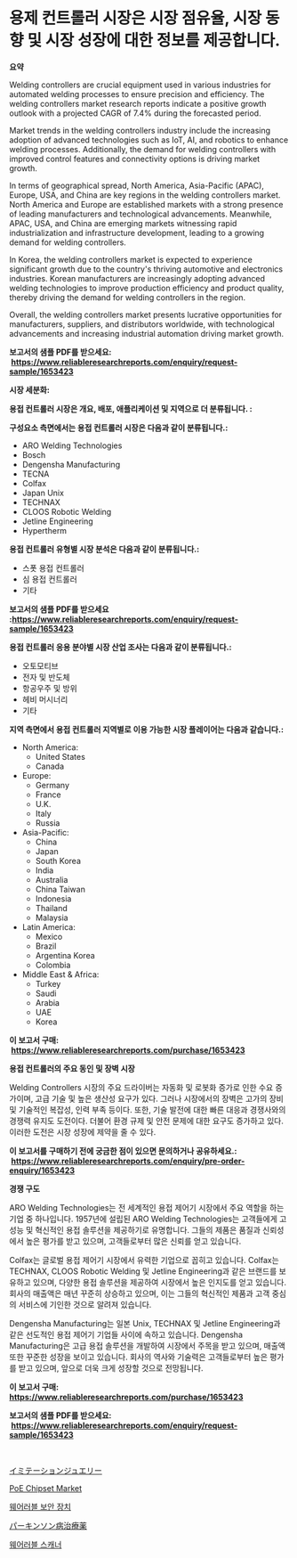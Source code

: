 <p><h1>용제 컨트롤러 시장은 시장 점유율, 시장 동향 및 시장 성장에 대한 정보를 제공합니다.</h1></p><p><strong>요약</strong></p>
<p><p>Welding controllers are crucial equipment used in various industries for automated welding processes to ensure precision and efficiency. The welding controllers market research reports indicate a positive growth outlook with a projected CAGR of 7.4% during the forecasted period.</p><p>Market trends in the welding controllers industry include the increasing adoption of advanced technologies such as IoT, AI, and robotics to enhance welding processes. Additionally, the demand for welding controllers with improved control features and connectivity options is driving market growth.</p><p>In terms of geographical spread, North America, Asia-Pacific (APAC), Europe, USA, and China are key regions in the welding controllers market. North America and Europe are established markets with a strong presence of leading manufacturers and technological advancements. Meanwhile, APAC, USA, and China are emerging markets witnessing rapid industrialization and infrastructure development, leading to a growing demand for welding controllers.</p><p>In Korea, the welding controllers market is expected to experience significant growth due to the country's thriving automotive and electronics industries. Korean manufacturers are increasingly adopting advanced welding technologies to improve production efficiency and product quality, thereby driving the demand for welding controllers in the region.</p><p>Overall, the welding controllers market presents lucrative opportunities for manufacturers, suppliers, and distributors worldwide, with technological advancements and increasing industrial automation driving market growth.</p></p>
<p><strong>보고서의 샘플 PDF를 받으세요: &nbsp;<a href="https://www.reliableresearchreports.com/enquiry/request-sample/1653423">https://www.reliableresearchreports.com/enquiry/request-sample/1653423</a></strong></p>
<p><strong>시장 세분화:</strong></p>
<p><strong> 용접 컨트롤러 시장은 개요, 배포, 애플리케이션 및 지역으로 더 분류됩니다. :</strong></p>
<p><strong>구성요소 측면에서는 용접 컨트롤러 시장은 다음과 같이 분류됩니다.:</strong></p>
<p><ul><li>ARO Welding Technologies</li><li>Bosch</li><li>Dengensha Manufacturing</li><li>TECNA</li><li>Colfax</li><li>Japan Unix</li><li>TECHNAX</li><li>CLOOS Robotic Welding</li><li>Jetline Engineering</li><li>Hypertherm</li></ul></p>
<p><strong> 용접 컨트롤러 유형별 시장 분석은 다음과 같이 분류됩니다.:</strong></p>
<p><ul><li>스폿 용접 컨트롤러</li><li>심 용접 컨트롤러</li><li>기타</li></ul></p>
<p><strong>보고서의 샘플 PDF를 받으세요 :<a href="https://www.reliableresearchreports.com/enquiry/request-sample/1653423">https://www.reliableresearchreports.com/enquiry/request-sample/1653423</a></strong></p>
<p><strong> 용접 컨트롤러 응용 분야별 시장 산업 조사는 다음과 같이 분류됩니다.:</strong></p>
<p><ul><li>오토모티브</li><li>전자 및 반도체</li><li>항공우주 및 방위</li><li>헤비 머시너리</li><li>기타</li></ul></p>
<p><strong>지역 측면에서 용접 컨트롤러 지역별로 이용 가능한 시장 플레이어는 다음과 같습니다.:</strong></p>
<p><ul>
    <li>
        North America:
        <ul>
            <li>United States</li>
            <li>Canada</li>
        </ul>
    </li>
    <li>
        Europe:
        <ul>
            <li>Germany</li>
            <li>France</li>
            <li>U.K.</li>
            <li>Italy</li>
            <li>Russia</li>
        </ul>
    </li>
    <li>
        Asia-Pacific:
        <ul>
            <li>China</li>
            <li>Japan</li>
            <li>South Korea</li>
            <li>India</li>
            <li>Australia</li>
            <li>China Taiwan</li>
            <li>Indonesia</li>
            <li>Thailand</li>
            <li>Malaysia</li>
        </ul>
    </li>
    <li>
        Latin America:
        <ul>
            <li>Mexico</li>
            <li>Brazil</li>
            <li>Argentina Korea</li>
            <li>Colombia</li>
        </ul>
    </li>
    <li>
        Middle East & Africa:
        <ul>
            <li>Turkey</li>
            <li>Saudi</li>
            <li>Arabia</li>
            <li>UAE</li>
            <li>Korea</li>
        </ul>
    </li>
    </ul></p>
<p><strong>이 보고서 구매: &nbsp;<a href="https://www.reliableresearchreports.com/purchase/1653423">https://www.reliableresearchreports.com/purchase/1653423</a></strong></p>
<p><strong>용접 컨트롤러의 주요 동인 및 장벽 시장</strong></p>
<p><p>Welding Controllers 시장의 주요 드라이버는 자동화 및 로봇화 증가로 인한 수요 증가이며, 고급 기술 및 높은 생산성 요구가 있다. 그러나 시장에서의 장벽은 고가의 장비 및 기술적인 복잡성, 인력 부족 등이다. 또한, 기술 발전에 대한 빠른 대응과 경쟁사와의 경쟁력 유지도 도전이다. 더불어 환경 규제 및 안전 문제에 대한 요구도 증가하고 있다. 이러한 도전은 시장 성장에 제약을 줄 수 있다.</p></p>
<p><strong>이 보고서를 구매하기 전에 궁금한 점이 있으면 문의하거나 공유하세요.: &nbsp;<a href="https://www.reliableresearchreports.com/enquiry/pre-order-enquiry/1653423">https://www.reliableresearchreports.com/enquiry/pre-order-enquiry/1653423</a></strong></p>
<p><strong>경쟁 구도</strong></p>
<p><p>ARO Welding Technologies는 전 세계적인 용접 제어기 시장에서 주요 역할을 하는 기업 중 하나입니다. 1957년에 설립된 ARO Welding Technologies는 고객들에게 고성능 및 혁신적인 용접 솔루션을 제공하기로 유명합니다. 그들의 제품은 품질과 신뢰성에서 높은 평가를 받고 있으며, 고객들로부터 많은 신뢰를 얻고 있습니다.</p><p>Colfax는 글로벌 용접 제어기 시장에서 유력한 기업으로 꼽히고 있습니다. Colfax는 TECHNAX, CLOOS Robotic Welding 및 Jetline Engineering과 같은 브랜드를 보유하고 있으며, 다양한 용접 솔루션을 제공하여 시장에서 높은 인지도를 얻고 있습니다. 회사의 매출액은 매년 꾸준히 상승하고 있으며, 이는 그들의 혁신적인 제품과 고객 중심의 서비스에 기인한 것으로 알려져 있습니다.</p><p>Dengensha Manufacturing는 일본 Unix, TECHNAX 및 Jetline Engineering과 같은 선도적인 용접 제어기 기업들 사이에 속하고 있습니다. Dengensha Manufacturing은 고급 용접 솔루션을 개발하여 시장에서 주목을 받고 있으며, 매출액 또한 꾸준한 성장을 보이고 있습니다. 회사의 역사와 기술력은 고객들로부터 높은 평가를 받고 있으며, 앞으로 더욱 크게 성장할 것으로 전망됩니다.</p></p>
<p><strong>이 보고서 구매: &nbsp; <a href="https://www.reliableresearchreports.com/purchase/1653423">https://www.reliableresearchreports.com/purchase/1653423</a></strong></p>
<p><strong>보고서의 샘플 PDF를 받으세요: &nbsp;<a href="https://www.reliableresearchreports.com/enquiry/request-sample/1653423">https://www.reliableresearchreports.com/enquiry/request-sample/1653423</a></strong><strong></strong></p>
<p>&nbsp;</p>
<p><p><a href="https://github.com/cbigkbh02719/Market-Research-Report-List-1/blob/main/723920511700.md">イミテーションジュエリー</a></p><p><a href="https://github.com/angelajermaine/Market-Research-Report-List-2/blob/main/poe-chipset-market.md">PoE Chipset Market</a></p><p><a href="https://github.com/vsr06p4p49/Market-Research-Report-List-1/blob/main/802724610820.md">웨어러블 보안 장치</a></p><p><a href="https://github.com/ReganWisoky2023/Market-Research-Report-List-1/blob/main/246192611701.md">パーキンソン病治療薬</a></p><p><a href="https://github.com/oajzkywllm460/Market-Research-Report-List-1/blob/main/597907910819.md">웨어러블 스캐너</a></p></p>